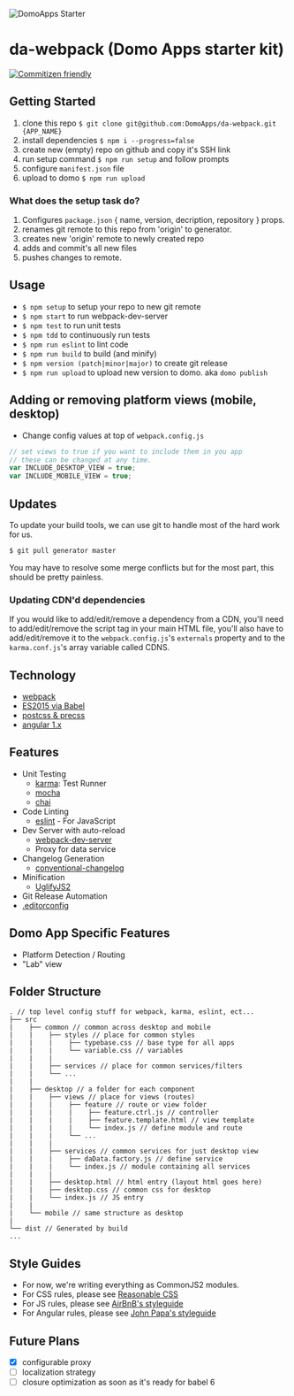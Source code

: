 ![DomoApps Starter](https://domoapps.s3.amazonaws.com/cdn/images/DomoAppsLogo.png)

# da-webpack (Domo Apps starter kit)
[![Commitizen friendly](https://img.shields.io/badge/commitizen-friendly-brightgreen.svg)](http://commitizen.github.io/cz-cli/)

## Getting Started
1. clone this repo
    `$ git clone git@github.com:DomoApps/da-webpack.git {APP_NAME}`
2. install dependencies `$ npm i --progress=false`
3. create new (empty) repo on github and copy it's SSH link
4. run setup command `$ npm run setup` and follow prompts
5. configure `manifest.json` file
6. upload to domo `$ npm run upload`

### What does the setup task do?
1. Configures `package.json` { name, version, decription, repository } props.
2. renames git remote to this repo from 'origin' to generator.
3. creates new 'origin' remote to newly created repo
4. adds and commit's all new files
5. pushes changes to remote.

## Usage
- `$ npm setup` to setup your repo to new git remote
- `$ npm start` to run webpack-dev-server
- `$ npm test` to run unit tests
- `$ npm tdd` to continuously run tests
- `$ npm run eslint` to lint code
- `$ npm run build` to build (and minify)
- `$ npm version (patch|minor|major)` to create git release
- `$ npm run upload` to upload new version to domo. aka `domo publish`

## Adding or removing platform views (mobile, desktop)
- Change config values at top of `webpack.config.js`

```js
// set views to true if you want to include them in you app
// these can be changed at any time.
var INCLUDE_DESKTOP_VIEW = true;
var INCLUDE_MOBILE_VIEW = true;
```

## Updates
To update your build tools, we can use git to handle most of the hard work for us.

```bash
$ git pull generator master
```

You may have to resolve some merge conflicts but for the most part, this should be pretty painless.

### Updating CDN'd dependencies
If you would like to add/edit/remove a dependency from a CDN, you'll need to add/edit/remove the script tag in your main HTML file, you'll also have to add/edit/remove it to the `webpack.config.js`'s `externals` property and to the `karma.conf.js`'s array variable called CDNS.

## Technology
- [webpack](http://webpack.github.io/)
- [ES2015 via Babel](https://babeljs.io/docs/learn-es2015/)
- [postcss & precss](https://github.com/jonathantneal/precss)
- [angular 1.x](https://angularjs.org/)

## Features
- Unit Testing
  + [karma](http://karma-runner.github.io/): Test Runner
  + [mocha](https://mochajs.org/)
  + [chai](http://chaijs.com/)
- Code Linting
  + [eslint]() - For JavaScript
- Dev Server with auto-reload
  + [webpack-dev-server](http://webpack.github.io/docs/webpack-dev-server.html)
  + Proxy for data service
- Changelog Generation
  + [conventional-changelog](https://github.com/ajoslin/conventional-changelog)
- Minification
  + [UglifyJS2](https://github.com/mishoo/UglifyJS2)
- Git Release Automation
- [.editorconfig](http://editorconfig.org/)

## Domo App Specific Features
- Platform Detection / Routing
- "Lab" view

## Folder Structure
```text
. // top level config stuff for webpack, karma, eslint, ect...
├── src
|    ├── common // common across desktop and mobile
|    |    ├── styles // place for common styles
|    |    |    ├── typebase.css // base type for all apps
|    |    |    └── variable.css // variables
|    |    |
|    |    ├── services // place for common services/filters
|    |    └── ...
|    |
|    ├── desktop // a folder for each component
|    |    ├── views // place for views (routes)
|    |    |    ├── feature // route or view folder
|    |    |    |    ├── feature.ctrl.js // controller
|    |    |    |    ├── feature.template.html // view template
|    |    |    |    └── index.js // define module and route
|    |    |    └── ...
|    |    |
|    |    ├── services // common services for just desktop view
|    |    |    ├── daData.factory.js // define service
|    |    |    └── index.js // module containing all services
|    |    |
|    |    ├── desktop.html // html entry (layout html goes here)
|    |    ├── desktop.css // common css for desktop
|    |    └── index.js // JS entry
|    |
|    └── mobile // same structure as desktop
|
└── dist // Generated by build
...

```

## Style Guides
- For now, we're writing everything as CommonJS2 modules.
- For CSS rules, please see [Reasonable CSS](http://rscss.io/)
- For JS rules, please see [AirBnB's styleguide](https://github.com/airbnb/javascript)
- For Angular rules, please see [John Papa's styleguide](https://github.com/johnpapa/angular-styleguide)

## Future Plans
- [x] configurable proxy
- [ ] localization strategy
- [ ] closure optimization as soon as it's ready for babel 6
